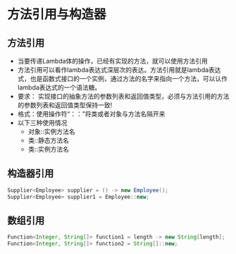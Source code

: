 #  方法引用与构造器



## 方法引用

* 当要传递Lambda体的操作，已经有实现的方法，就可以使用方法引用
* 方法引用可以看作lambda表达式深层次的表达。方法引用就是lambda表达式，也是函数式接口的一个实例，通过方法的名字来指向一个方法，可以认作lambda表达式的一个语法糖。
* 要求： 实现接口的抽象方法的参数列表和返回值类型，必须与方法引用的方法的参数列表和返回值类型保持一致!
* 格式：使用操作符“：：”将类或者对象与方法名隔开来
* 以下三种使用情况
  * 对象::实例方法名
  * 类::静态方法名
  * 类::实例方法名



## 构造器引用

```java
Supplier<Employee> supplier = () -> new Employee();
Supplier<Employee> supplier1 = Employee::new;
```



##  数组引用

```java
Function<Integer, String[]> function1 = length -> new String[length];
Function<Integer, String[]> function2 = String[]::new;
```

